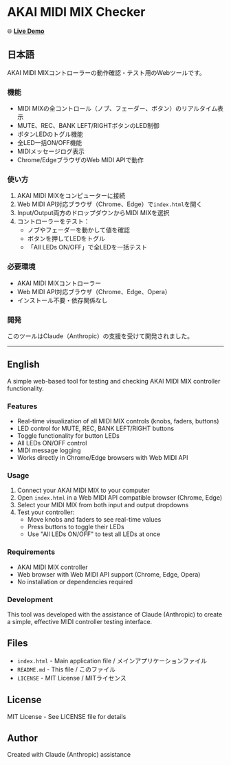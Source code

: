 # AKAI MIDI MIX Checker

🌐 **[Live Demo](https://rikupi.github.io/akai-midimix-checker/)**

## 日本語

AKAI MIDI MIXコントローラーの動作確認・テスト用のWebツールです。

### 機能

- MIDI MIXの全コントロール（ノブ、フェーダー、ボタン）のリアルタイム表示
- MUTE、REC、BANK LEFT/RIGHTボタンのLED制御
- ボタンLEDのトグル機能
- 全LED一括ON/OFF機能
- MIDIメッセージログ表示
- Chrome/EdgeブラウザのWeb MIDI APIで動作

### 使い方

1. AKAI MIDI MIXをコンピューターに接続
2. Web MIDI API対応ブラウザ（Chrome、Edge）で`index.html`を開く
3. Input/Output両方のドロップダウンからMIDI MIXを選択
4. コントローラーをテスト：
   - ノブやフェーダーを動かして値を確認
   - ボタンを押してLEDをトグル
   - 「All LEDs ON/OFF」で全LEDを一括テスト

### 必要環境

- AKAI MIDI MIXコントローラー
- Web MIDI API対応ブラウザ（Chrome、Edge、Opera）
- インストール不要・依存関係なし

### 開発

このツールはClaude（Anthropic）の支援を受けて開発されました。

---

## English

A simple web-based tool for testing and checking AKAI MIDI MIX controller functionality.

### Features

- Real-time visualization of all MIDI MIX controls (knobs, faders, buttons)
- LED control for MUTE, REC, BANK LEFT/RIGHT buttons
- Toggle functionality for button LEDs
- All LEDs ON/OFF control
- MIDI message logging
- Works directly in Chrome/Edge browsers with Web MIDI API

### Usage

1. Connect your AKAI MIDI MIX to your computer
2. Open `index.html` in a Web MIDI API compatible browser (Chrome, Edge)
3. Select your MIDI MIX from both input and output dropdowns
4. Test your controller:
   - Move knobs and faders to see real-time values
   - Press buttons to toggle their LEDs
   - Use "All LEDs ON/OFF" to test all LEDs at once

### Requirements

- AKAI MIDI MIX controller
- Web browser with Web MIDI API support (Chrome, Edge, Opera)
- No installation or dependencies required

### Development

This tool was developed with the assistance of Claude (Anthropic) to create a simple, effective MIDI controller testing interface.

## Files

- `index.html` - Main application file / メインアプリケーションファイル
- `README.md` - This file / このファイル
- `LICENSE` - MIT License / MITライセンス

## License

MIT License - See LICENSE file for details

## Author

Created with Claude (Anthropic) assistance